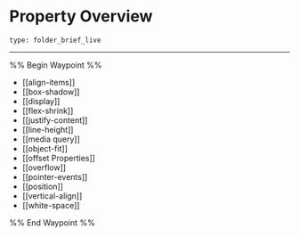# Property Overview
 
```ccard
type: folder_brief_live
```
 
---

%% Begin Waypoint %%
- [[align-items]]
- [[box-shadow]]
- [[display]]
- [[flex-shrink]]
- [[justify-content]]
- [[line-height]]
- [[media query]]
- [[object-fit]]
- [[offset Properties]]
- [[overflow]]
- [[pointer-events]]
- [[position]]
- [[vertical-align]]
- [[white-space]]

%% End Waypoint %%